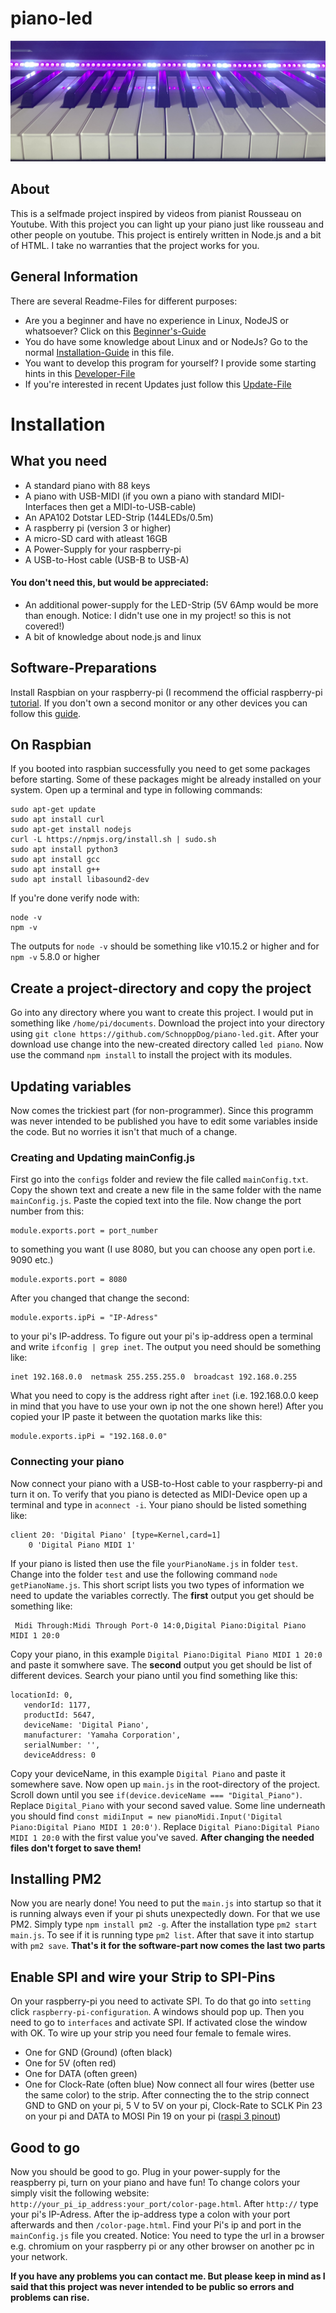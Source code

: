 # piano-led
<img src=".github/images/title_screen.jpg">

## About
This is a selfmade project inspired by videos from pianist Rousseau on Youtube. With this project you can light up your piano just like rousseau and other people on youtube. This project is entirely written in Node.js and a bit of HTML. I take no warranties that the project works for you.

## General Information
There are several Readme-Files for different purposes:
- Are you a beginner and have no experience in Linux, NodeJS or whatsoever? Click on this [Beginner's-Guide](.github/readme_files/BEGINNER.md)
- You do have some knowledge about Linux and or NodeJs? Go to the normal [Installation-Guide](#installation) in this file.
- You want to develop this program for yourself? I provide some starting hints in this [Developer-File](.github/readme_files/DEV.md)
- If you're interested in recent Updates just follow this [Update-File](.github/readme_files/UPDATES.md)

# Installation 
## What you need
- A standard piano with 88 keys
- A piano with USB-MIDI (if you own a piano with standard MIDI-Interfaces then get a MIDI-to-USB-cable)
- An APA102 Dotstar LED-Strip (144LEDs/0.5m)
- A raspberry pi (version 3 or higher)
- A micro-SD card with atleast 16GB
- A Power-Supply for your raspberry-pi
- A USB-to-Host cable (USB-B to USB-A)
#### You don't need this, but would be appreciated:
- An additional power-supply for the LED-Strip (5V 6Amp would be more than enough. Notice: I didn't use one in my project! so this is not covered!)
- A bit of knowledge about node.js and linux
## Software-Preparations
Install Raspbian on your raspberry-pi (I recommend the official raspberry-pi [tutorial](https://projects.raspberrypi.org/en/projects/raspberry-pi-setting-up).
If you don't own a second monitor or any other devices you can follow this [guide](https://www.terminalbytes.com/raspberry-pi-without-monitor-keyboard/).
## On Raspbian
If you booted into raspbian successfully you need to get some packages before starting. Some of these packages might be already installed on your system. Open up a terminal and type in following commands:
```
sudo apt-get update
sudo apt install curl
sudo apt-get install nodejs
curl -L https://npmjs.org/install.sh | sudo.sh
sudo apt install python3
sudo apt install gcc
sudo apt install g++
sudo apt install libasound2-dev
```
If you're done verify node with:
```
node -v
npm -v
```
The outputs for `node -v` should be something like v10.15.2 or higher and for `npm -v` 5.8.0 or higher
## Create a project-directory and copy the project
Go into any directory where you want to create this project. I would put in something like `/home/pi/documents`.
Download the project into your directory using `git clone https://github.com/SchnoppDog/piano-led.git`. 
After your download use change into the new-created directory called `led piano`. Now use the command `npm install` to install the project with its modules. 
## Updating variables
Now comes the trickiest part (for non-programmer). Since this programm was never intended to be published you have to edit some variables inside the code. But no worries it isn't that much of a change. 
### Creating and Updating mainConfig.js
First go into the `configs` folder and review the file called `mainConfig.txt`. Copy the shown text and create a new file in the same folder with the name `mainConfig.js`. Paste the copied text into the file.
Now change the port number from this: 
```
module.exports.port = port_number
```
to something you want (I use 8080, but you can choose any open port i.e. 9090 etc.)
```
module.exports.port = 8080
``` 
After you changed that change the second:
```
module.exports.ipPi = "IP-Adress"
```
to your pi's IP-address. To figure out your pi's ip-address open a terminal and write `ifconfig | grep inet`. The output you need should be something like:
```
inet 192.168.0.0  netmask 255.255.255.0  broadcast 192.168.0.255
```
What you need to copy is the address right after `inet` (i.e. 192.168.0.0 keep in mind that you have to use your own ip not the one shown here!)
After you copied your IP paste it between the quotation marks like this:
```
module.exports.ipPi = "192.168.0.0" 
```
### Connecting your piano
Now connect your piano with a USB-to-Host cable to your raspberry-pi and turn it on. To verify that you piano is detected as MIDI-Device open up a terminal and type in `aconnect -i`. Your piano should be listed something like:
```
client 20: 'Digital Piano' [type=Kernel,card=1]
    0 'Digital Piano MIDI 1'
```
If your piano is listed then use the file `yourPianoName.js` in folder `test`. Change into the folder `test` and use the following command `node getPianoName.js`. This short script lists you two types of information we need to update the variables correctly.
The **first** output you get should be something like:
```
 Midi Through:Midi Through Port-0 14:0,Digital Piano:Digital Piano MIDI 1 20:0
 ```
 Copy your piano, in this example `Digital Piano:Digital Piano MIDI 1 20:0` and paste it somwhere save.
 The **second** output you get should be list of different devices. Search your piano until you find something like this:
 ```
 locationId: 0,
    vendorId: 1177,
    productId: 5647,
    deviceName: 'Digital Piano',
    manufacturer: 'Yamaha Corporation',
    serialNumber: '',
    deviceAddress: 0 
```
Copy your deviceName, in this example `Digital Piano` and paste it somewhere save.
Now open up `main.js` in the root-directory of the project. Scroll down until you see `if(device.deviceName === "Digital_Piano")`. Replace `Digital_Piano` with your second saved value.
Some line underneath you should find `const midiInput = new pianoMidi.Input('Digital Piano:Digital Piano MIDI 1 20:0')`.
Replace `Digital Piano:Digital Piano MIDI 1 20:0` with the first value you've saved. 
**After changing the needed files don't forget to save them!**
## Installing PM2
Now you are nearly done! You need to put the `main.js` into startup so that it is running always even if your pi shuts unexpectedly down. For that we use PM2. Simply type `npm install pm2 -g`. After the installation type `pm2 start main.js`. To see if it is running type `pm2 list`. After that save it into startup with `pm2 save`.
**That's it for the software-part now comes the last two parts**
## Enable SPI and wire your Strip to SPI-Pins
On your raspberry-pi you need to activate SPI. To do that go into `setting` click `raspberry-pi-configuration`. A windows should pop up. Then you need to go to `interfaces` and activate SPI. If activated close the window with OK. 
To wire up your strip you need four female to female wires. 
- One for GND (Ground) (often black)
- One for 5V (often red)
- One for DATA (often green)
- One for Clock-Rate (often blue)
Now connect all four wires (better use the same color) to the strip. After connecting the to the strip connect GND to GND on your pi, 5 V to 5V on your pi, Clock-Rate to SCLK Pin 23 on your pi and DATA to MOSI Pin 19 on your pi ([raspi 3 pinout](https://pinout.xyz/))
## Good to go
Now you should be good to go. Plug in your power-supply for the reaspberry pi, turn on your piano and have fun!
To change colors your simply visit the following website: `http://your_pi_ip_address:your_port/color-page.html`. 
After `http://` type your pi's IP-Adress. After the ip-address type a colon with your port afterwards and then `/color-page.html`.
Find your Pi's ip and port in the `mainConfig.js` file you created. 
Notice: You need to type the url in a browser e.g. chromium on your raspberry pi or any other browser on another pc in your network. 

**If you have any problems you can contact me. But please keep in mind as I said that this project was never intended to be public so errors and problems can rise.** 